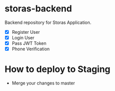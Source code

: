 # storas-backend

Backend repository for Storas Application.

*[x] Register User
*[x] Login User
*[x] Pass JWT Token
*[x] Phone Verification

# How to deploy to Staging
- Merge your changes to master
